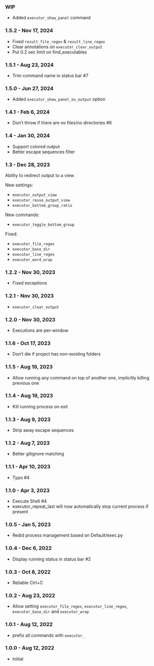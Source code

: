 ### WIP

- Added `executor_show_panel` command

### 1.5.2 - Nov 17, 2024

- Fixed `result_file_regex` & `result_line_regex`
- Clear annotations on `executor_clear_output`
- Put 0.2 sec limit on find_executables

### 1.5.1 - Aug 23, 2024

- Trim command name in status bar #7

### 1.5.0 - Jun 27, 2024

- Added `executor_show_panel_on_output` option

### 1.4.1 - Feb 6, 2024

- Don’t throw if there are no files/no directories #6

### 1.4 - Jan 30, 2024

- Support colored output
- Better escape sequences filter

### 1.3 - Dec 28, 2023

Ability to redirect output to a view.

New settings:

- `executor_output_view`
- `executor_reuse_output_view`
- `executor_bottom_group_ratio`

New commands:

- `executor_toggle_bottom_group`

Fixed:

- `executor_file_regex`
- `executor_base_dir`
- `executor_line_regex`
- `executor_word_wrap`

### 1.2.2 - Nov 30, 2023

- Fixed exceptions

### 1.2.1 - Nov 30, 2023

- `executor_clear_output`

### 1.2.0 - Nov 30, 2023

- Executions are per-window

### 1.1.6 - Oct 17, 2023

- Don’t die if project has non-existing folders

### 1.1.5 - Aug 19, 2023

- Allow running any command on top of another one, implicitly killing previous one

### 1.1.4 - Aug 19, 2023

- Kill running process on exit

### 1.1.3 - Aug 9, 2023

- Strip away escape sequences

### 1.1.2 - Aug 7, 2023

- Better gitignore matching

### 1.1.1 - Apr 10, 2023

- Typo #4

### 1.1.0 - Apr 3, 2023

- Execute Shell #4
- executor_repeat_last will now automatically stop current process if present

### 1.0.5 - Jan 5, 2023

- Redid process management based on Default/exec.py

### 1.0.4 - Dec 6, 2022

- Display running status in status bar #2

### 1.0.3 - Oct 8, 2022

- Reliable Ctrl+C

### 1.0.2 - Aug 23, 2022

- Allow setting `executor_file_regex`, `executor_line_regex`, `executor_base_dir` and `executor_wrap`

### 1.0.1 - Aug 12, 2022

- prefix all commands with `executor_`

### 1.0.0 - Aug 12, 2022

- Initial